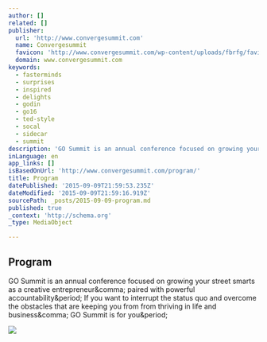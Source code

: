 ```yaml
---
author: []
related: []
publisher:
  url: 'http://www.convergesummit.com'
  name: Convergesummit
  favicon: 'http://www.convergesummit.com/wp-content/uploads/fbrfg/favicon.ico?v=xQw2MEwJBN'
  domain: www.convergesummit.com
keywords:
  - fasterminds
  - surprises
  - inspired
  - delights
  - godin
  - go16
  - ted-style
  - socal
  - sidecar
  - summit
description: 'GO Summit is an annual conference focused on growing your street smarts as a creative entrepreneur, paired with powerful accountability. If you want to interrupt the status quo and overcome the obstacles that are keeping you from from thriving in life and business, GO Summit is for you.'
inLanguage: en
app_links: []
isBasedOnUrl: 'http://www.convergesummit.com/program/'
title: Program
datePublished: '2015-09-09T21:59:53.235Z'
dateModified: '2015-09-09T21:59:16.919Z'
sourcePath: _posts/2015-09-09-program.md
published: true
_context: 'http://schema.org'
_type: MediaObject

---
```

<article style=""><h1>Program</h1><p>GO Summit is an annual conference focused on growing your street smarts as a creative entrepreneur&amp;comma; paired with powerful accountability&amp;period; If you want to interrupt the status quo and overcome the obstacles that are keeping you from from thriving in life and business&amp;comma; GO Summit is for you&amp;period;</p><img src="http://www.convergesummit.com/wp-content/uploads/2015/08/Program-Header1.jpg" /></article>
